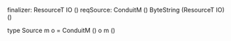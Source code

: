 finalizer: ResourceT IO ()
reqSource: ConduitM () ByteString (ResourceT IO) ()

type Source m o = ConduitM () o m ()

